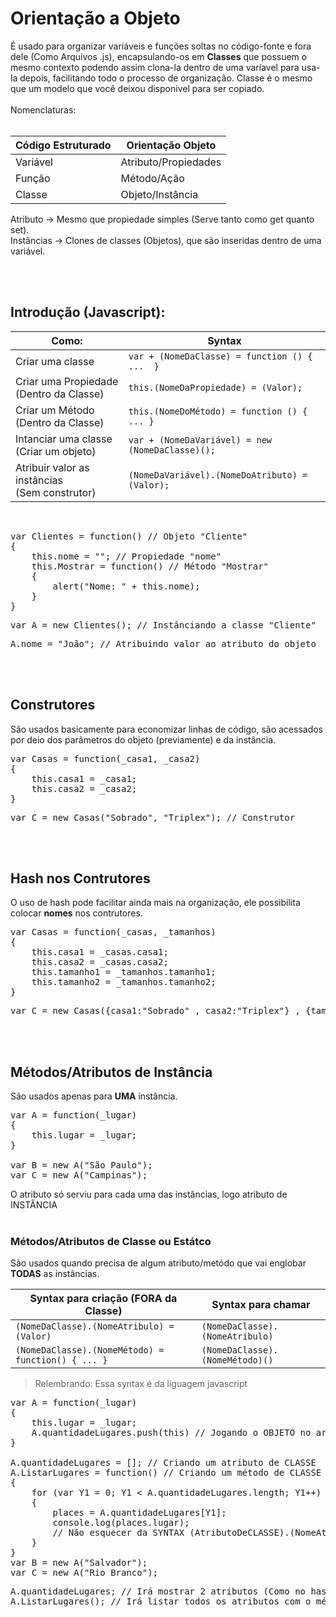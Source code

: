 # Orientação a Objeto

É usado para organizar variáveis e funções soltas no código-fonte e fora dele (Como Arquivos .js), encapsulando-os em **Classes** que possuem o mesmo contexto podendo assim clona-la dentro de uma varíavel para usa-la depois, facilitando todo o processo de organização. Classe é o mesmo que um modelo que você deixou disponivel para ser copiado.<br><br>
Nomenclaturas:<br><br>

Código Estruturado | Orientação Objeto
--- | ---
Variável | Atributo/Propiedades
Função | Método/Ação
Classe | Objeto/Instância

Atributo -> Mesmo que propiedade simples (Serve tanto como get quanto set).<br>
Instâncias -> Clones de classes (Objetos), que são inseridas dentro de uma variável.<br>

<br>
<br>

## Introdução (Javascript):

Como: | Syntax
--- | ---
Criar uma classe | `var + (NomeDaClasse) = function () {  ...  }` 
Criar uma Propiedade<br>(Dentro da Classe) | `this.(NomeDaPropiedade) = (Valor);` 
Criar um Método<br>(Dentro da Classe) | `this.(NomeDoMétodo) = function () { ... }` 
Intanciar uma classe<br>(Criar um objeto) | `var + (NomeDaVariável) = new (NomeDaClasse)();` 
Atribuir valor as instâncias<br>(Sem construtor) | `(NomeDaVariável).(NomeDoAtributo) = (Valor);`

<br>
<pre>
var Clientes = function() // Objeto "Cliente"
{
    this.nome = ""; // Propiedade "nome"
    this.Mostrar = function() // Método "Mostrar"
    {
        alert("Nome: " + this.nome);
    }
}
</pre>

<pre>
var A = new Clientes(); // Instânciando a classe "Cliente"
</pre>

<pre>
A.nome = "João"; // Atribuindo valor ao atributo do objeto
</pre>
<br>
<br>

## Construtores

São usados basicamente para economizar linhas de código, são acessados por deio dos parâmetros do objeto (previamente) e da instância.

<pre>
var Casas = function(_casa1, _casa2)
{
    this.casa1 = _casa1;
    this.casa2 = _casa2;
}
</pre>
<pre>
var C = new Casas("Sobrado", "Triplex"); // Construtor 
</pre>
<br>
<br>

## Hash nos Contrutores

O uso de hash pode facilitar ainda mais na organização, ele possibilita colocar **nomes** nos contrutores.

<pre>
var Casas = function(_casas, _tamanhos)
{
    this.casa1 = _casas.casa1;
    this.casa2 = _casas.casa2;
    this.tamanho1 = _tamanhos.tamanho1;
    this.tamanho2 = _tamanhos.tamanho2;
}
</pre>
<pre>
var C = new Casas({casa1:"Sobrado" , casa2:"Triplex"} , {tamanho1:"Grande" , tamanho2:"Pequena"});
</pre>
<br>
<br>

## Métodos/Atributos de Instância

São usados apenas para **UMA** instância.

<pre>
var A = function(_lugar)
{
    this.lugar = _lugar;
}

var B = new A("São Paulo");
var C = new A("Campinas");
</pre>

O atributo só serviu para cada uma das instâncias, logo atributo de INSTÂNCIA
<br>
<br>

### Métodos/Atributos de Classe ou Estátco

São usados quando precisa de algum atributo/metódo que vai englobar **TODAS** as instâncias.<br>

Syntax para criação (FORA da Classe) | Syntax para chamar
--- | ---
`(NomeDaClasse).(NomeAtribulo) = (Valor)` | `(NomeDaClasse).(NomeAtribulo)`
`(NomeDaClasse).(NomeMétodo) = function() { ... }` | `(NomeDaClasse).(NomeMétodo)()`

> Relembrando: Essa syntax é da liguagem javascript

<pre>
var A = function(_lugar)
{
    this.lugar = _lugar;
    A.quantidadeLugares.push(this) // Jogando o OBJETO no array
}

A.quantidadeLugares = []; // Criando um atributo de CLASSE
A.ListarLugares = function() // Criando um método de CLASSE
{
	for (var Y1 = 0; Y1 < A.quantidadeLugares.length; Y1++)
	{
		places = A.quantidadeLugares[Y1];
		console.log(places.lugar);
		// Não esquecer da SYNTAX (AtributoDeCLASSE).(NomeAtributo);
	}
}
var B = new A("Salvador");
var C = new A("Rio Branco");
</pre>

<pre>
A.quantidadeLugares; // Irá mostrar 2 atributos (Como no hash), e o nome da CLASSE que eles pertencem
A.ListarLugares(); // Irá listar todos os atributos com o método de CLASSE
</pre>
<br>
<br>
